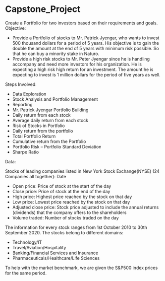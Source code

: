 # Capstone_Project

Create a Portfolio for two investors based on their requirements and goals.
Objective:

- Provide a Portfolio of stocks to Mr. Patrick Jyengar, who wants to invest 500 thousand dollars for a period of 5 years. His objective is to gain the double the amount at the end of 5 years with minimum risk possible. So that he can buy a minority stake in Naturo.
- Provide a high risk stocks to Mr. Peter Jyengar since he is handling accompany and need more investors for his organization. He is expecting a high risk high return for an investment. The amount he is expecting to invest is 1 million dollars for the period of five years as well.

Steps Involved:

 - Data Exploration
 - Stock Analysis and Portfolio Management
 - Reporting
 - Mr. Patrick Jyengar Portfolio Building
 - Daily return from each stock
 - Average daily return from each stock
 - Risk of Stocks in Portfolio
 - Daily return from the portfolio
 - Total Portfolio Return
 - Cumulative return from the Portfolio
 - Portfolio Risk – Portfolio Standard Deviation
 - Sharpe Ratio
<!-- ![image](https://user-images.githubusercontent.com/35211578/187681504-3d817104-7831-4c68-8739-199f8f268889.png) -->


Data:

Stocks of leading companies listed in New York Stock Exchange(NYSE) (24 Companies all together):
Date
- Open price: Price of stock at the start of the day
- Close price: Price of stock at the end of the day
- High price: Highest price reached by the stock on that day
- Low price: Lowest price reached by the stock on that day
- Adjusted close price: Stock price adjusted to include the annual returns (dividends) that the company offers to the shareholders
- Volume traded: Number of stocks traded on the day

The information for every stock ranges from 1st October 2010 to 30th September 2020.
The stocks belong to different domains:
- Technology/IT
- Travel/Aviation/Hospitality
- Banking/Financial Services and Insurance
- Pharmaceuticals/Healthcare/Life Sciences

To help  with the market benchmark, we are given the S&P500 index prices for the same period.
<!-- ![image](https://user-images.githubusercontent.com/35211578/187681551-f575b428-a09f-4ae6-8684-390ed9558136.png) -->
